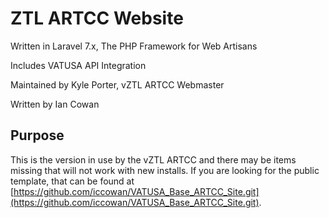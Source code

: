 ZTL ARTCC Website
=================

Written in Laravel 7.x, The PHP Framework for Web Artisans

Includes VATUSA API Integration

Maintained by Kyle Porter, vZTL ARTCC Webmaster

Written by Ian Cowan

Purpose
-------
This is the version in use by the vZTL ARTCC and there may be items missing that will not work with new installs. If you are looking for the public template, that can be found at [https://github.com/iccowan/VATUSA_Base_ARTCC_Site.git](https://github.com/iccowan/VATUSA_Base_ARTCC_Site.git).

